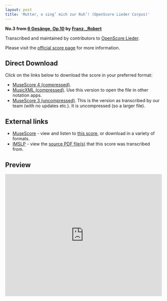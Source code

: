 ```yaml
---
layout: post
title: 'Mutter, o sing’ mich zur Ruh’! (OpenScore Lieder Corpus)'
---
```


__No.3 from [6 Gesänge, Op.10](https://fourscoreandmore.org/openscore/lieder/Franz%2C_Robert/6_Ges%C3%A4nge%2C_Op.10/) by [Franz,_Robert](https://fourscoreandmore.org/openscore/lieder/Franz%2C_Robert)__

Transcribed and maintained by contributors to [OpenScore Lieder].

Please visit the [official score page] for more information.

[official score page]: https://musescore.com/openscore-lieder-corpus/scores/6826058
[OpenScore Lieder]: https://musescore.com/openscore-lieder-corpus

## Direct Download

Click on the links below to download the score in your preferred format:
- [MuseScore 4 (compressed)](https://fourscoreandmore.org/openscore/lieder/Franz%2C_Robert/6_Ges%C3%A4nge%2C_Op.10/3_Mutter%2C_o_sing%E2%80%99_mich_zur_Ruh%E2%80%99%21.mscz).
- [MusicXML (compressed)](https://fourscoreandmore.org/openscore/lieder/Franz%2C_Robert/6_Ges%C3%A4nge%2C_Op.10/3_Mutter%2C_o_sing%E2%80%99_mich_zur_Ruh%E2%80%99%21.mxl). Use this version to open the file in other notation apps.
- [MuseScore 3 (uncompressed)](https://raw.githubusercontent.com/OpenScore/Lieder/refs/heads/main/scores/Franz%2C_Robert/6_Ges%C3%A4nge%2C_Op.10/3_Mutter%2C_o_sing%E2%80%99_mich_zur_Ruh%E2%80%99%21/lc6826058.mscx). This is the version as transcribed by our team (with no updates etc.). It is uncompressed (so a larger file).

## External links

- [MuseScore] - view and listen to [this score][MuseScore], or download in a variety of formats.
- [IMSLP] - view the [source PDF file(s)][IMSLP] that this score was transcribed from.

[MuseScore]: https://musescore.com/score/6826058
[IMSLP]: https://imslp.org/wiki/Special:ReverseLookup/96278

## Preview

<iframe width="100%" height="394" src="https://musescore.com/openscore-lieder-corpus/scores/6826058/embed" frameborder="0" allowfullscreen allow="autoplay; fullscreen"></iframe>
